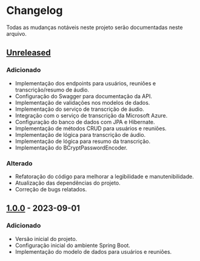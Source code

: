 # Changelog

Todas as mudanças notáveis neste projeto serão documentadas neste arquivo.

## [Unreleased]

### Adicionado

- Implementação dos endpoints para usuários, reuniões e transcrição/resumo de áudio.
- Configuração do Swagger para documentação da API.
- Implementação de validações nos modelos de dados.
- Implementação do serviço de transcrição de áudio.
- Integração com o serviço de transcrição da Microsoft Azure.
- Configuração do banco de dados com JPA e Hibernate.
- Implementação de métodos CRUD para usuários e reuniões.
- Implementação de lógica para transcrição de áudio.
- Implementação de lógica para resumo da transcrição.
- Implementação do BCryptPasswordEncoder. 

### Alterado

- Refatoração do código para melhorar a legibilidade e manutenibilidade.
- Atualização das dependências do projeto.
- Correção de bugs relatados.

## [1.0.0] - 2023-09-01

### Adicionado

- Versão inicial do projeto.
- Configuração inicial do ambiente Spring Boot.
- Implementação do modelo de dados para usuários e reuniões.

[Unreleased]: https://github.com/DevallOficial/SpeakEasy/compare/1.0.0
[1.0.0]: https://github.com/DevallOficial/SpeakEasy/releases/tag/1.0.0
